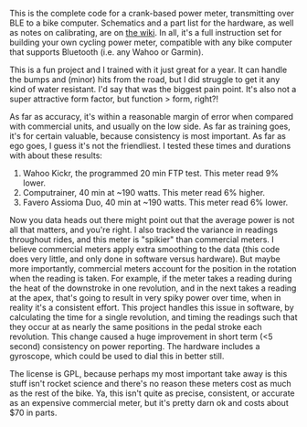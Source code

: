 This is the complete code for a crank-based power meter, transmitting over BLE
to a bike computer. Schematics and a part list for the hardware, as well as 
notes on calibrating, are on [the wiki](https://gitlab.com/sjarvis/powermeter/-/wikis/home).
In all, it's a full instruction set for building your own cycling power meter,
compatible with any bike computer that supports Bluetooth (i.e. any Wahoo
or Garmin).

This is a fun project and I trained with it just great for a year. It can handle the 
bumps and (minor) hits from the road, but I did struggle to get it any kind of 
water resistant. I'd say that was the biggest pain point. It's also not a super 
attractive form factor, but function > form, right?!

As far as accuracy, it's within a reasonable margin of error when compared with
commercial units, and usually on the low side. As far as training goes, it's for 
certain valuable, because consistency is most important. As far as ego goes, I 
guess it's not the friendliest. I tested these times and durations with about 
these results:

1. Wahoo Kickr, the programmed 20 min FTP test. This meter read 9% lower.
2. Computrainer, 40 min at ~190 watts. This meter read 6% higher.
3. Favero Assioma Duo, 40 min at ~190 watts. This meter read 6% lower.

Now you data heads out there might point out that the average power is not all that
matters, and you're right. I also tracked the variance in readings throughout 
rides, and this meter is "spikier" than commercial meters. I believe commercial meters
apply extra smoothing to the data (this code does very little, and only done in
software versus hardware). But maybe more importantly, commercial meters account 
for the position in the rotation when the reading is taken. For example, if the 
meter takes a reading during the heat of the downstroke in one revolution, and in the 
next takes a reading at the apex, that's going to result in very spiky power over time, 
when in reality it's a consistent effort. This project handles this issue in 
software, by calculating the time for a single revolution, and timing the readings 
such that they occur at as nearly the same positions in the pedal stroke each 
revolution. This change caused a huge improvement in short term (<5 second) 
consistency on power reporting. The hardware includes a gyroscope, which could 
be used to dial this in better still.

The license is GPL, because perhaps my most important take away is this stuff 
isn't rocket science and there's no reason these meters cost as much as the rest 
of the bike. Ya, this isn't quite as precise, consistent, or accurate as 
an expensive commercial meter, but it's pretty darn ok and costs about $70 in 
parts.